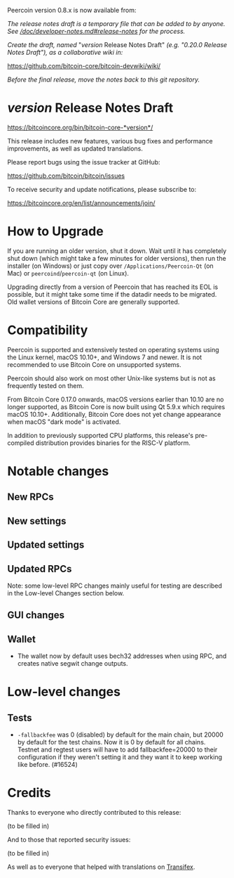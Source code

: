 Peercoin version 0.8.x is now available from:

*The release notes draft is a temporary file that can be added to by anyone. See
[/doc/developer-notes.md#release-notes](/doc/developer-notes.md#release-notes)
for the process.*

*Create the draft, named* "*version* Release Notes Draft"
*(e.g. "0.20.0 Release Notes Draft"), as a collaborative wiki in:*

https://github.com/bitcoin-core/bitcoin-devwiki/wiki/

*Before the final release, move the notes back to this git repository.*

*version* Release Notes Draft
===============================

  <https://bitcoincore.org/bin/bitcoin-core-*version*/>

This release includes new features, various bug fixes and performance
improvements, as well as updated translations.

Please report bugs using the issue tracker at GitHub:

  <https://github.com/bitcoin/bitcoin/issues>

To receive security and update notifications, please subscribe to:

  <https://bitcoincore.org/en/list/announcements/join/>

How to Upgrade
==============

If you are running an older version, shut it down. Wait until it has completely
shut down (which might take a few minutes for older versions), then run the
installer (on Windows) or just copy over `/Applications/Peercoin-Qt` (on Mac)
or `peercoind`/`peercoin-qt` (on Linux).

Upgrading directly from a version of Peercoin that has reached its EOL is
possible, but it might take some time if the datadir needs to be migrated. Old
wallet versions of Bitcoin Core are generally supported.

Compatibility
==============

Peercoin is supported and extensively tested on operating systems using
the Linux kernel, macOS 10.10+, and Windows 7 and newer. It is not recommended
to use Bitcoin Core on unsupported systems.

Peercoin should also work on most other Unix-like systems but is not
as frequently tested on them.

From Bitcoin Core 0.17.0 onwards, macOS versions earlier than 10.10 are no
longer supported, as Bitcoin Core is now built using Qt 5.9.x which requires
macOS 10.10+. Additionally, Bitcoin Core does not yet change appearance when
macOS "dark mode" is activated.

In addition to previously supported CPU platforms, this release's pre-compiled
distribution provides binaries for the RISC-V platform.

Notable changes
===============

New RPCs
--------

New settings
------------

Updated settings
----------------

Updated RPCs
------------

Note: some low-level RPC changes mainly useful for testing are described in the
Low-level Changes section below.

GUI changes
-----------

Wallet
------

- The wallet now by default uses bech32 addresses when using RPC, and creates native segwit change outputs.

Low-level changes
=================

Tests
-----

- `-fallbackfee` was 0 (disabled) by default for the main chain, but 20000 by default for the test chains. Now it is 0 by default for all chains. Testnet and regtest users will have to add fallbackfee=20000 to their configuration if they weren't setting it and they want it to keep working like before. (#16524)

Credits
=======

Thanks to everyone who directly contributed to this release:

(to be filled in)

And to those that reported security issues:

(to be filled in)

As well as to everyone that helped with translations on
[Transifex](https://www.transifex.com/bitcoin/bitcoin/).
